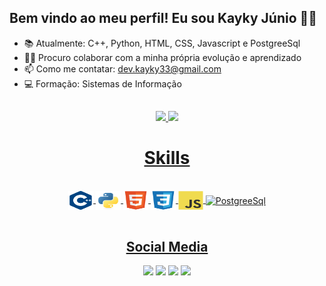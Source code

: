 ##  Bem vindo ao meu perfil! Eu sou Kayky Júnio 💁‍♂️



- 📚 Atualmente: C++, Python, HTML, CSS, Javascript e PostgreeSql
- 👨‍🎓 Procuro colaborar com a minha própria evolução e aprendizado
- 📫 Como me contatar: dev.kayky33@gmail.com
- 💻 Formação: Sistemas de Informação
##

<div align="center">
  <a href="https://github.com/devkayky83">
  <img height="150" src="https://github-readme-stats.vercel.app/api?username=devkayky83&show_icons=true&theme=codeSTACKr&include_all_commits=true&count_private=true"/>
  <img height="150" src="https://github-readme-stats.vercel.app/api/top-langs/?username=devkayky83&layout=compact&langs_count=7&theme=codeSTACKr"/>
</div>

<h1 align="center">Skills</h1>

<div align="center" valign="top"><br>
  <img align="center" alt="cplusplus" height="30" width="40" src="https://raw.githubusercontent.com/devicons/devicon/master/icons/cplusplus/cplusplus-plain.svg">
  <img align="center" alt="Python" height="30" width="40" src="https://raw.githubusercontent.com/devicons/devicon/master/icons/python/python-original.svg">
  <img align="center" alt="HTML" height="30" width="40" src="https://raw.githubusercontent.com/devicons/devicon/master/icons/html5/html5-original.svg">
  <img align="center" alt="CSS" height="30" width="40" src="https://raw.githubusercontent.com/devicons/devicon/master/icons/css3/css3-original.svg">
  <img align="center" alt="JavaScript" height="30" width="40" src="https://raw.githubusercontent.com/devicons/devicon/master/icons/javascript/javascript-original.svg">
  <img align="center" alt="PostgreeSql" height="30" width="40" src="https://cdn.jsdelivr.net/gh/devicons/devicon/icons/postgresql/postgresql-original-wordmark.svg" />
</div><br>
 
  ##
  
  <div align= "center"> 
  <h2 align="center" font-size: 50px>Social Media</h2>
  <a href="https://www.linkedin.com/in/kayky-júnio-925702248/" target="_blank">
  <img src="https://img.shields.io/badge/-LinkedIn-%230077B5?style=for-the-badge&logo=linkedin&logoColor=white" target="_blank"></a>
  <a href="https://www.instagram.com/kaykzz_007/" target="_blank">
  <img src="https://img.shields.io/badge/Instagram-%23E4405F.svg?style=for-the-badge&logo=Instagram&logoColor=white" target="_blank"></a>
  <a href="https://github.com/devkayky83" target="_blank"><img src="http://ForTheBadge.com/images/badges/built-by-developers.svg" target="_blank"></a>
  <a href="https://github.com/devkayky83" target="_blank"><img src="https://img.shields.io/badge/Made%20for-VSCode-1f425f.svg" target="_blank"></a>  
  </div>
  
  
  
  
